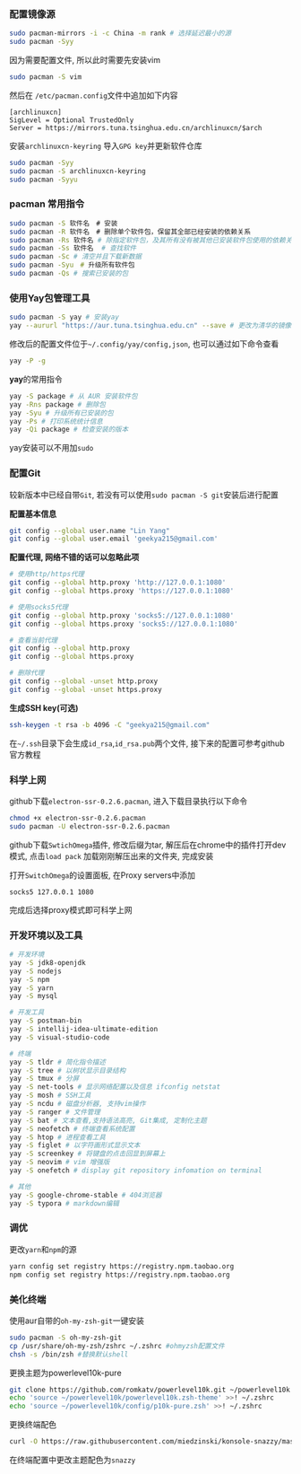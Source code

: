 ### 配置镜像源

```bash
sudo pacman-mirrors -i -c China -m rank # 选择延迟最小的源
sudo pacman -Syy
```

因为需要配置文件, 所以此时需要先安装vim

```bash
sudo pacman -S vim
```

然后在 `/etc/pacman.config`文件中追加如下内容

```text
[archlinuxcn]
SigLevel = Optional TrustedOnly
Server = https://mirrors.tuna.tsinghua.edu.cn/archlinuxcn/$arch
```

安装`archlinuxcn-keyring` 导入`GPG key`并更新软件仓库

```bash
sudo pacman -Syy
sudo pacman -S archlinuxcn-keyring
sudo pacman -Syyu
```

### pacman 常用指令

```bash
sudo pacman -S 软件名　# 安装
sudo pacman -R 软件名　# 删除单个软件包，保留其全部已经安装的依赖关系
sudo pacman -Rs 软件名 # 除指定软件包，及其所有没有被其他已安装软件包使用的依赖关系
sudo pacman -Ss 软件名  # 查找软件
sudo pacman -Sc # 清空并且下载新数据
sudo pacman -Syu　# 升级所有软件包
sudo pacman -Qs # 搜索已安装的包
```



### 使用Yay包管理工具

```bash
sudo pacman -S yay # 安装yay
yay --aururl "https://aur.tuna.tsinghua.edu.cn" --save # 更改为清华的镜像源
```

修改后的配置文件位于`~/.config/yay/config,json`, 也可以通过如下命令查看

```bash
yay -P -g
```

**yay**的常用指令

```bash
yay -S package # 从 AUR 安装软件包
yay -Rns package # 删除包
yay -Syu # 升级所有已安装的包
yay -Ps # 打印系统统计信息
yay -Qi package # 检查安装的版本
```

yay安装可以不用加`sudo`



### 配置Git

较新版本中已经自带`Git`, 若没有可以使用`sudo pacman -S git`安装后进行配置

**配置基本信息**

```bash
git config --global user.name "Lin Yang"
git config --global user.email 'geekya215@gmail.com'

```



**配置代理, 网络不错的话可以忽略此项**

```bash
# 使用http/https代理
git config --global http.proxy 'http://127.0.0.1:1080'
git config --global https.proxy 'https://127.0.0.1:1080'

# 使用socks5代理
git config --global http.proxy 'socks5://127.0.0.1:1080'
git config --global https.proxy 'socks5://127.0.0.1:1080'

# 查看当前代理
git config --global http.proxy
git config --global https.proxy

# 删除代理
git config --global -unset http.proxy
git config --global -unset https.proxy

```



**生成SSH key(可选)**

```bash
ssh-keygen -t rsa -b 4096 -C "geekya215@gmail.com"

```

在`~/.ssh`目录下会生成`id_rsa`,`id_rsa.pub`两个文件, 接下来的配置可参考github官方教程



### 科学上网

github下载`electron-ssr-0.2.6.pacman`, 进入下载目录执行以下命令

```bash
chmod +x electron-ssr-0.2.6.pacman
sudo pacman -U electron-ssr-0.2.6.pacman

```



github下载`SwtichOmega`插件, 修改后缀为tar, 解压后在chrome中的插件打开dev模式, 点击`load pack` 加载刚刚解压出来的文件夹, 完成安装

打开`SwitchOmega`的设置面板, 在Proxy servers中添加

```
socks5 127.0.0.1 1080 

```

完成后选择proxy模式即可科学上网



### 开发环境以及工具

```bash
# 开发环境
yay -S jdk8-openjdk
yay -S nodejs
yay -S npm
yay -S yarn
yay -S mysql

# 开发工具
yay -S postman-bin
yay -S intellij-idea-ultimate-edition
yay -S visual-studio-code

# 终端
yay -S tldr # 简化指令描述
yay -S tree # 以树状显示目录结构
yay -S tmux # 分屏
yay -S net-tools # 显示网络配置以及信息 ifconfig netstat
yay -S mosh # SSH工具
yay -S ncdu # 磁盘分析器, 支持vim操作
yay -S ranger # 文件管理
yay -S bat # 文本查看,支持语法高亮, Git集成, 定制化主题
yay -S neofetch # 终端查看系统配置
yay -S htop # 进程查看工具
yay -S figlet # 以字符画形式显示文本
yay -S screenkey # 将键盘的点击回显到屏幕上
yay -S neovim # vim 增强版
yay -S onefetch # display git repository infomation on terminal

# 其他
yay -S google-chrome-stable # 404浏览器
yay -S typora # markdown编辑

```



### 调优

更改`yarn`和`npm`的源

```bash
yarn config set registry https://registry.npm.taobao.org
npm config set registry https://registry.npm.taobao.org

```



### 美化终端

使用aur自带的`oh-my-zsh-git`一键安装

```bash
sudo pacman -S oh-my-zsh-git
cp /usr/share/oh-my-zsh/zshrc ~/.zshrc #ohmyzsh配置文件
chsh -s /bin/zsh #替换默认shell

```

更换主题为powerlevel10k-pure

```bash
git clone https://github.com/romkatv/powerlevel10k.git ~/powerlevel10k
echo 'source ~/powerlevel10k/powerlevel10k.zsh-theme' >>! ~/.zshrc
echo 'source ~/powerlevel10k/config/p10k-pure.zsh' >>! ~/.zshrc

```

更换终端配色

```bash
curl -O https://raw.githubusercontent.com/miedzinski/konsole-snazzy/master/snazzy.colorscheme ~/.local/share/konsole

```

在终端配置中更改主题配色为`snazzy`

